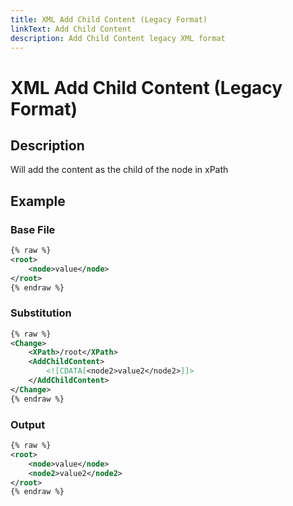 ```yaml
---
title: XML Add Child Content (Legacy Format)
linkText: Add Child Content
description: Add Child Content legacy XML format
---
```


# XML Add Child Content (Legacy Format)

## Description

Will add the content as the child of the node in xPath

## Example

### Base File

```XML
{% raw %}
<root>
    <node>value</node>
</root>
{% endraw %}
```

### Substitution

```XML
{% raw %}
<Change>
    <XPath>/root</XPath>
    <AddChildContent>
        <![CDATA[<node2>value2</node2>]]>
    </AddChildContent>
</Change>
{% endraw %}
```

### Output

```XML
{% raw %}
<root>
    <node>value</node>
    <node2>value2</node2>
</root>
{% endraw %}
```
